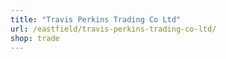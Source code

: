 ```yaml
---
title: "Travis Perkins Trading Co Ltd"
url: /eastfield/travis-perkins-trading-co-ltd/
shop: trade
---
```

